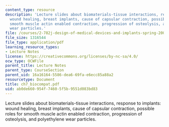 ```yaml
---
content_type: resource
description: 'Lecture slides about biomaterials-tissue interactions, response to implants:
  wound healing, breast implants, cause of capsular contraction, possible roles for
  smooth muscle actin enabled contraction, progression of osteolysis, and polyethylene
  wear particles.'
file: /courses/2-782j-design-of-medical-devices-and-implants-spring-2006/ab0de660954f74605f5b9551d083bd83_ch7_biocompat.pdf
file_size: 1316544
file_type: application/pdf
learning_resource_types:
- Lecture Notes
license: https://creativecommons.org/licenses/by-nc-sa/4.0/
ocw_type: OCWFile
parent_title: Lecture Notes
parent_type: CourseSection
parent_uid: 16a16164-5586-dea6-69fa-e6ecc85a88a2
resourcetype: Document
title: ch7_biocompat.pdf
uid: ab0de660-954f-7460-5f5b-9551d083bd83
---
```

Lecture slides about biomaterials-tissue interactions, response to implants: wound healing, breast implants, cause of capsular contraction, possible roles for smooth muscle actin enabled contraction, progression of osteolysis, and polyethylene wear particles.